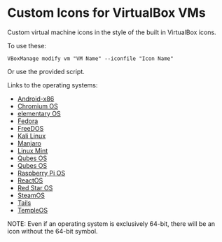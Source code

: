 # Custom Icons for VirtualBox VMs

Custom virtual machine icons in the style of the built in VirtualBox icons.

To use these:

	VBoxManage modify vm "VM Name" --iconfile "Icon Name"

Or use the provided script.

Links to the operating systems:

- [Android-x86](http://android-x86.org)
- [Chromium OS](https://chromium.org/chromium-os)
- [elementary OS](https://elementary.io)
- [Fedora](https://getfedora.org)
- [FreeDOS](https://freedos.org)
- [Kali Linux](https://kali.org)
- [Manjaro](https://manjaro.org)
- [Linux Mint](https://linuxmint.com)
- [Qubes OS](https://www.qubes-os.org)
- [Qubes OS](https://qubes-os.org)
- [Raspberry Pi OS](https://raspberrypi.org/downloads/raspberry-pi-desktop)
- [ReactOS](https://reactos.org)
- [Red Star OS](https://archiveos.org/redstar)
- [SteamOS](https://store.steampowered.com/steamos)
- [Tails](https://tails.boum.org)
- [TempleOS](https://templeos.org)

NOTE: Even if an operating system is exclusively 64-bit, there will be an icon without the 64-bit symbol.
